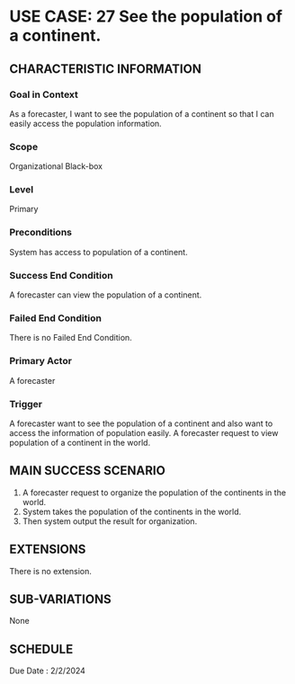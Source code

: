 # USE CASE: 27 See the population of a continent.
## CHARACTERISTIC INFORMATION

### Goal in Context

As a forecaster, I want to see the population of a continent so that I can easily access the population information.

### Scope

Organizational Black-box

### Level

Primary

### Preconditions

System has access to population of a continent.

### Success End Condition

A forecaster can view the population of a continent.

### Failed End Condition

There is no Failed End Condition.

### Primary Actor

A forecaster

### Trigger

A forecaster want to see the population of a continent and also want to access the information of population easily.
A forecaster request to view population of a continent in the world.

## MAIN SUCCESS SCENARIO

1.  A forecaster request to organize the population of the continents in the world.
2.  System takes the population of the continents in the world.
3.  Then system output the result for organization.


## EXTENSIONS

There is no extension.

## SUB-VARIATIONS

None

## SCHEDULE

Due Date : 2/2/2024
